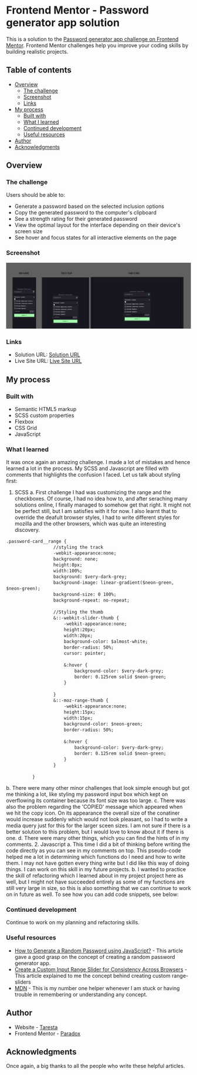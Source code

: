 # Frontend Mentor - Password generator app solution

This is a solution to the [Password generator app challenge on Frontend Mentor](https://www.frontendmentor.io/challenges/password-generator-app-Mr8CLycqjh). Frontend Mentor challenges help you improve your coding skills by building realistic projects. 

## Table of contents

- [Overview](#overview)
  - [The challenge](#the-challenge)
  - [Screenshot](#screenshot)
  - [Links](#links)
- [My process](#my-process)
  - [Built with](#built-with)
  - [What I learned](#what-i-learned)
  - [Continued development](#continued-development)
  - [Useful resources](#useful-resources)
- [Author](#author)
- [Acknowledgments](#acknowledgments)



## Overview

### The challenge

Users should be able to:

- Generate a password based on the selected inclusion options
- Copy the generated password to the computer's clipboard
- See a strength rating for their generated password
- View the optimal layout for the interface depending on their device's screen size
- See hover and focus states for all interactive elements on the page

### Screenshot

![](./assets/images/Screenshot%202025-03-11%20125141.jpg)


### Links

- Solution URL: [Solution URL](https://github.com/Taresta/password-generator-app.git)
- Live Site URL: [Live Site URL]()

## My process

### Built with

- Semantic HTML5 markup
- SCSS custom properties
- Flexbox
- CSS Grid
- JavaScript


### What I learned

It was once again an amazing challenge. I made a lot of mistakes and hence learned a lot in the process. My SCSS and Javascript are filled with comments that highlights the confusion I faced. Let us talk about styling first:

1. SCSS
  a. First challenge I had was customizing the range and the checkboxes. Of course, I had no idea how to, and after seraching many solutions online, I finally managed to somehow get that right. It might not be perfect still, but I am satisfies with it for now. I also learnt that to override the deafult browser styles, I had to write different styles for mozilla and the other browsers, which was quite an interesting discovery.
  ```
  .password-card__range {
                    //styling the track
                    -webkit-appearance:none;
                    background: none;
                    height:8px;
                    width:100%;
                    background: $very-dark-grey;
                    background-image: linear-gradient($neon-green, $neon-green);
                    background-size: 0 100%;
                    background-repeat: no-repeat;

                    //Styling the thumb
                    &::-webkit-slider-thumb {
                        -webkit-appearance:none;
                        height:20px;
                        width:20px;
                        background-color: $almost-white;
                        border-radius: 50%;
                        cursor: pointer;

                        &:hover {
                            background-color: $very-dark-grey;
                            border: 0.125rem solid $neon-green;
                        }
        
                    }
                    &::-moz-range-thumb {
                        -webkit-appearance:none;
                        height:15px;
                        width:15px;
                        background-color: $neon-green;
                        border-radius: 50%;

                        &:hover {
                            background-color: $very-dark-grey;
                            border: 0.125rem solid $neon-green;
                        }
                    }

            }
  ```
  b. There were many other minor challenges that look simple enough but got me thinking a lot, like styling my password input box which kept on overflowing its container because its font size was too large. 
  c. There was also the problem regarding the 'COPIED' message which appeared when we hit the copy icon. On its appearance the overall size of the conatiner would increase suddenly which would not look pleasant, so I had to write a media query just for this for the larger sceen sizes. I am not sure if there is a better solution to this problem, but I would love to know about it if there is one.
  d. There were many other things, which you can find the hints of in my comments.
2. Javascript
  a. This time I did a bit of thinking before writing the code directly as you can see in my comments on top. This pseudo-code helped me a lot in determining which functions do I need and how to write them. I may not have gotten every thing write but I did like this way of doing things. I can work on this skill in my future projects.
  b. I wanted to practice the skill of refactoring which I learned about in my project project here as well, but I might not have succeeded entirely as some of my functions are still very large in size, so this is also something that we can continue to work on in future as well.
To see how you can add code snippets, see below:


### Continued development

Continue to work on my planning and refactoring skills.



### Useful resources

- [How to Generate a Random Password using JavaScript?](https://www.geeksforgeeks.org/how-to-generate-a-random-password-using-javascript/) - This article gave a good grasp on the concept of creating a random password generator app.
- [Create a Custom Input Range Slider for Consistency Across Browsers](https://maame.hashnode.dev/custom-input-range-slider) - This article explained to me the concept behind creating custom range-sliders
- [MDN](https://developer.mozilla.org/fr/) - This is my number one helper whenever I am stuck or having trouble in remembering or understanding any concept.


## Author

- Website - [Taresta](https://github.com/Taresta)
- Frontend Mentor - [Paradox](https://www.frontendmentor.io/profile/Taresta)


## Acknowledgments

Once again, a big thanks to all the people who write these helpful articles.

